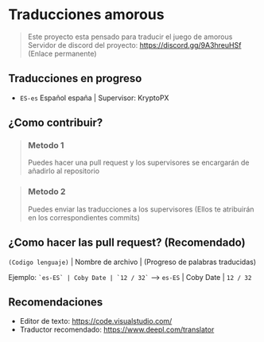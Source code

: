 # Traducciones amorous

> Este proyecto esta pensado para traducir el juego de amorous  
> Servidor de discord del proyecto: https://discord.gg/9A3hreuHSf (Enlace permanente)

## Traducciones en progreso

- `ES-es` Español españa | Supervisor: KryptoPX

## ¿Como contribuir?

> ### Metodo 1  
> Puedes hacer una pull request y los supervisores se encargarán de añadirlo al repositorio

> ### Metodo 2  
> Puedes enviar las traducciones a los supervisores (Ellos te atribuirán en los correspondientes commits)

## ¿Como hacer las pull request? (Recomendado)

`(Codigo lenguaje)` | Nombre de archivo | (Progreso de palabras traducidas)

Ejemplo: ``` `es-ES` | Coby Date | `12 / 32` ``` --> `es-ES` | Coby Date | `12 / 32`

## Recomendaciones

- Editor de texto: https://code.visualstudio.com/
- Traductor recomendado: https://www.deepl.com/translator
